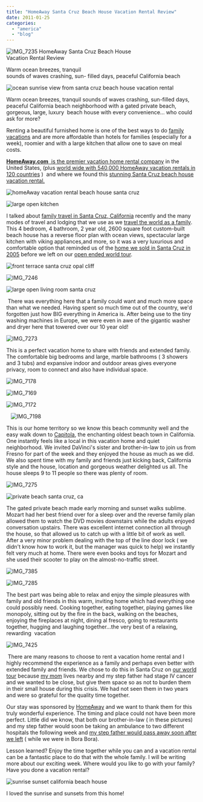 ```yaml
---
title: "HomeAway Santa Cruz Beach House Vacation Rental Review"
date: 2011-01-25
categories: 
  - "america"
  - "blog"
---
```


![IMG_7235](https://pub-ac94b3f306b24c0dba4238943c97f2e1.r2.dev/6a00e5502a950788330147e1ef8c09970b.jpg) HomeAway Santa Cruz Beach House  
Vacation Rental Review

Warm ocean breezes, tranquil  
sounds of waves crashing, sun- 
filled days, peaceful California beach

<!--more-->

![ocean sunrise view from santa cruz beach house vacation rental ](https://pub-ac94b3f306b24c0dba4238943c97f2e1.r2.dev/6a00e5502a950788330148c7f8bb19970c.jpg)

Warm ocean breezes, tranquil sounds of waves crashing, sun-filled days, peaceful California beach neighborhood with a gated private beach, gorgeous, large, luxury  beach house with every convenience... who could ask for more?

Renting a beautiful furnished home is one of the best ways to do [family vacations](https://pub-ac94b3f306b24c0dba4238943c97f2e1.r2.dev/2010/07/darling-dordogne-vacation-holiday-for-families-in-france.html "family vacations") and are more affordable than hotels for families (especially for a week), roomier and with a large kitchen that allow one to save on meal costs.

[**HomeAway.com**  is the premier vacation home rental company](http://www.homeaway.com/ "HomeAway.com") in the United States, (plus [world wide with 540,000 HomeAway vacation rentals in 120 countries](http://www.holiday-rentals.co.uk/ "world wide HomeAway vacation rentals") )  and where we found this [stunning Santa Cruz beach house vacation rental.](http://www.homeaway.com/vacation-rental/p292549 "santa cruz beach house vacation rental ") 

![homeAway vacation rental beach house santa cruz](https://pub-ac94b3f306b24c0dba4238943c97f2e1.r2.dev/6a00e5502a950788330147e1efaeb3970b.jpg)

![large open kitchen](https://pub-ac94b3f306b24c0dba4238943c97f2e1.r2.dev/6a00e5502a950788330148c7f8e17f970c.jpg)  
  
I talked about [family travel in Santa Cruz, California](https://pub-ac94b3f306b24c0dba4238943c97f2e1.r2.dev/2010/10/family-travel-santa-cruz-california-beautiful-beach-house-homeaway-luxury-rental-home.html "family travel santa cruz, california") recently and the many modes of travel and lodging that we use as we [travel the world as a family](https://pub-ac94b3f306b24c0dba4238943c97f2e1.r2.dev/2009/04/how-to-travel-the-world-as-a-digital-nomad-family.html "travel the world as a family"). This 4 bedroom, 4 bathroom, 2 year old, 2600 square foot custom-built beach house has a reverse floor plan with ocean views, spectacular large kitchen with viking appliances,and more, so it was a very luxurious and comfortable option that reminded us of the [home we sold in Santa Cruz in 2005](https://pub-ac94b3f306b24c0dba4238943c97f2e1.r2.dev/2006/08/home-and-hous-1.html "santa cruz home we sold for world tour") before we left on our [open ended world tour](https://pub-ac94b3f306b24c0dba4238943c97f2e1.r2.dev/2010/06/early-retirement-perpetual-travel-radical-early-retirement-with-kids-rtw-family-travel-multiyear.html "open ended world tour").

![front terrace santa cruz opal cliff](https://pub-ac94b3f306b24c0dba4238943c97f2e1.r2.dev/6a00e5502a950788330147e1f0b502970b.jpg)  
  

![IMG_7246](https://pub-ac94b3f306b24c0dba4238943c97f2e1.r2.dev/6a00e5502a950788330147e1ef7ebf970b.jpg)

![large open living room santa cruz](https://pub-ac94b3f306b24c0dba4238943c97f2e1.r2.dev/6a00e5502a950788330148c7f9ee07970c.jpg)

 There was everything here that a family could want and much more space than what we needed. Having spent so much time out of the country, we'd forgotten just how BIG everything in America is. After being use to the tiny washing machines in Europe, we were even in awe of the gigantic washer and dryer here that towered over our 10 year old!

![IMG_7273](https://pub-ac94b3f306b24c0dba4238943c97f2e1.r2.dev/6a00e5502a950788330147e1f2a749970b.jpg)  
  
This is a perfect vacation home to share with friends and extended family. The comfortable big bedrooms and large, marble bathrooms ( 3 showers and 3 tubs) and expansive indoor and outdoor areas gives everyone privacy, room to connect and also have individual space.

![IMG_7178](https://pub-ac94b3f306b24c0dba4238943c97f2e1.r2.dev/6a00e5502a950788330148c7f9f1a2970c.jpg)

![IMG_7169](https://pub-ac94b3f306b24c0dba4238943c97f2e1.r2.dev/6a00e5502a950788330148c7f9f3dd970c.jpg)

![IMG_7172](https://pub-ac94b3f306b24c0dba4238943c97f2e1.r2.dev/6a00e5502a950788330147e1f0c13d970b.jpg)

   ![IMG_7198](https://pub-ac94b3f306b24c0dba4238943c97f2e1.r2.dev/6a00e5502a950788330147e1f0cd3a970b.jpg)

This is our home territory so we know this beach community well and the easy walk down to [Capitola](http://www.ci.capitola.ca.us/ "capitola, california"), the enchanting oldest beach town in California. One instantly feels like a local in this vacation home and quiet neighborhood. We invited DaVinci's sister and brother-in-law to join us from Fresno for part of the week and they enjoyed the house as much as we did. We also spent time with my family and friends just kicking back, California style and the house, location and gorgeous weather delighted us all. The house sleeps 9 to 11 people so there was plenty of room.

![IMG_7275](https://pub-ac94b3f306b24c0dba4238943c97f2e1.r2.dev/6a00e5502a950788330147e1f0d0ed970b.jpg)

![private beach santa cruz, ca](https://pub-ac94b3f306b24c0dba4238943c97f2e1.r2.dev/6a00e5502a950788330148c7fa0865970c.jpg)

The gated private beach made early morning and sunset walks sublime. Mozart had her best friend over for a sleep over and the reverse family plan allowed them to watch the DVD movies downstairs while the adults enjoyed conversation upstairs. There was excellent internet connection all through the house, so that allowed us to catch up with a little bit of work as well. After a very minor problem dealing with the top of the line door lock ( we didn't know how to work it, but the manager was quick to help) we instantly felt very much at home. There were even books and toys for Mozart and she used their scooter to play on the almost-no-traffic street.

![IMG_7385](https://pub-ac94b3f306b24c0dba4238943c97f2e1.r2.dev/6a00e5502a950788330147e1f0e141970b.jpg)

![IMG_7285](https://pub-ac94b3f306b24c0dba4238943c97f2e1.r2.dev/6a00e5502a950788330148c7fa6174970c.jpg)

The best part was being able to relax and enjoy the simple pleasures with family and old friends in this warm, inviting home which had everything one could possibly need. Cooking together, eating together, playing games like monopoly, sitting out by the fire in the back, walking on the beaches, enjoying the fireplaces at night, dining al fresco, going to restaurants together, hugging and laughing together...the very best of a relaxing, rewarding  vacation

![IMG_7425](https://pub-ac94b3f306b24c0dba4238943c97f2e1.r2.dev/6a00e5502a950788330148c7f9e225970c.jpg)

 There are many reasons to choose to rent a vacation home rental and I highly recommend the experience as a family and perhaps even better with extended family and friends. We chose to do this in Santa Cruz on [our world tour](https://pub-ac94b3f306b24c0dba4238943c97f2e1.r2.dev/2010/04/around-the-world-family-travel-soultravelers3-digital-nomad-global-international-family-travel.html "family world tour") because [my mom](https://pub-ac94b3f306b24c0dba4238943c97f2e1.r2.dev/2007/02/worlds-best-mot.html "my mom") lives nearby and my step father had stage IV cancer and we wanted to be close, but give them space so as not to burden them in their small house during this crisis. We had not seen them in two years and were so grateful for the quality time together.

Our stay was sponsored by [HomeAway](http://www.homeaway.com/ "homeaway") and we want to thank them for this truly wonderful experience. The timing and place could not have been more perfect. Little did we know, that both our brother-in-law ( in these pictures) and my step father would soon be taking an ambulance to two different hospitals the following week and [my step father would pass away soon after we left](https://pub-ac94b3f306b24c0dba4238943c97f2e1.r2.dev/2010/12/mourning-while-traveling-tribute-to-al-grief-and-travel-deathdying-at-a-distance.html " father died while we were traveling") ( while we were in Bora Bora).

Lesson learned? Enjoy the time together while you can and a vacation rental can be a fantastic place to do that with the whole family. I will be writing more about our exciting week. Where would you like to go with your family? Have you done a vacation rental?

![sunrise sunset california beach house](https://pub-ac94b3f306b24c0dba4238943c97f2e1.r2.dev/6a00e5502a950788330148c7fc93f1970c.jpg)

I loved the sunrise and sunsets from this home!
